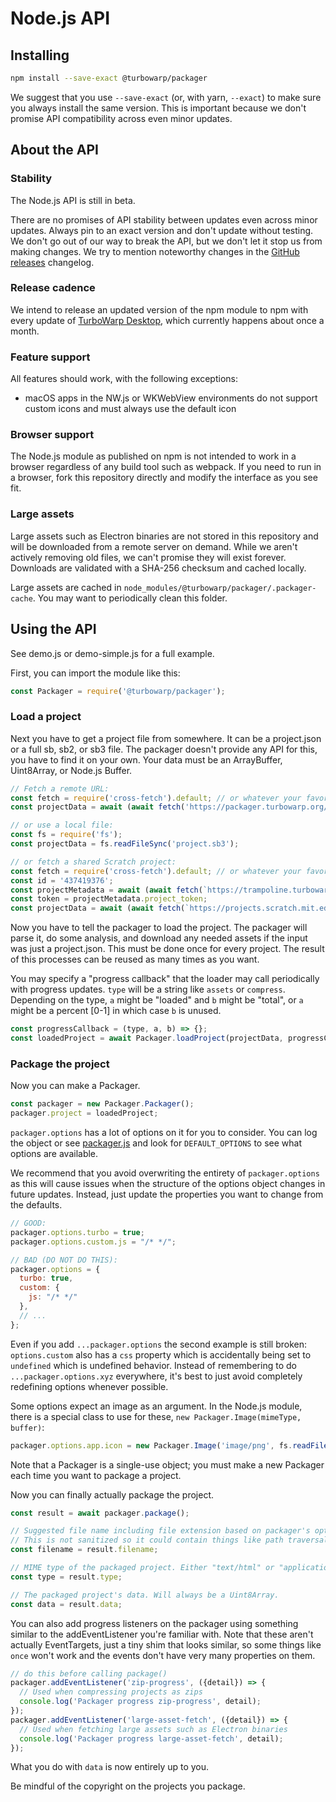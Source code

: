 # Node.js API

## Installing

```bash
npm install --save-exact @turbowarp/packager
```

We suggest that you use `--save-exact` (or, with yarn, `--exact`) to make sure you always install the same version. This is important because we don't promise API compatibility across even minor updates.

## About the API

### Stability

The Node.js API is still in beta.

There are no promises of API stability between updates even across minor updates. Always pin to an exact version and don't update without testing. We don't go out of our way to break the API, but we don't let it stop us from making changes. We try to mention noteworthy changes in the [GitHub releases](https://github.com/TurboWarp/packager/releases) changelog.

### Release cadence

We intend to release an updated version of the npm module to npm with every update of [TurboWarp Desktop](https://github.com/TurboWarp/desktop), which currently happens about once a month.

### Feature support

All features should work, with the following exceptions:

- macOS apps in the NW.js or WKWebView environments do not support custom icons and must always use the default icon

### Browser support

The Node.js module as published on npm is not intended to work in a browser regardless of any build tool such as webpack. If you need to run in a browser, fork this repository directly and modify the interface as you see fit.

### Large assets

Large assets such as Electron binaries are not stored in this repository and will be downloaded from a remote server on demand. While we aren't actively removing old files, we can't promise they will exist forever. Downloads are validated with a SHA-256 checksum and cached locally.

Large assets are cached in `node_modules/@turbowarp/packager/.packager-cache`. You may want to periodically clean this folder.

## Using the API

See demo.js or demo-simple.js for a full example.

First, you can import the module like this:

```js
const Packager = require('@turbowarp/packager');
```

### Load a project

Next you have to get a project file from somewhere. It can be a project.json or a full sb, sb2, or sb3 file. The packager doesn't provide any API for this, you have to find it on your own. Your data must be an ArrayBuffer, Uint8Array, or Node.js Buffer.

```js
// Fetch a remote URL:
const fetch = require('cross-fetch').default; // or whatever your favorite HTTP library is
const projectData = await (await fetch('https://packager.turbowarp.org/example.sb3')).arrayBuffer();

// or use a local file:
const fs = require('fs');
const projectData = fs.readFileSync('project.sb3');

// or fetch a shared Scratch project:
const fetch = require('cross-fetch').default; // or whatever your favorite HTTP library is
const id = '437419376';
const projectMetadata = await (await fetch(`https://trampoline.turbowarp.org/api/projects/${id}`)).json();
const token = projectMetadata.project_token;
const projectData = await (await fetch(`https://projects.scratch.mit.edu/${id}?token=${token}`)).arrayBuffer();
```

Now you have to tell the packager to load the project. The packager will parse it, do some analysis, and download any needed assets if the input was just a project.json. This must be done once for every project. The result of this processes can be reused as many times as you want.

You may specify a "progress callback" that the loader may call periodically with progress updates. `type` will be a string like `assets` or `compress`. Depending on the type, `a` might be "loaded" and `b` might be "total", or `a` might be a percent [0-1] in which case `b` is unused.

```js
const progressCallback = (type, a, b) => {};
const loadedProject = await Packager.loadProject(projectData, progressCallback);
```

### Package the project

Now you can make a Packager.

```js
const packager = new Packager.Packager();
packager.project = loadedProject;
```

`packager.options` has a lot of options on it for you to consider. You can log the object or see [packager.js](../src/packager/packager.js) and look for `DEFAULT_OPTIONS` to see what options are available.

We recommend that you avoid overwriting the entirety of `packager.options` as this will cause issues when the structure of the options object changes in future updates. Instead, just update the properties you want to change from the defaults.

```js
// GOOD:
packager.options.turbo = true;
packager.options.custom.js = "/* */";

// BAD (DO NOT DO THIS):
packager.options = {
  turbo: true,
  custom: {
    js: "/* */"
  },
  // ...
};
```

Even if you add `...packager.options` the second example is still broken: `options.custom` also has a `css` property which is accidentally being set to `undefined` which is undefined behavior. Instead of remembering to do `...packager.options.xyz` everywhere, it's best to just avoid completely redefining options whenever possible.

Some options expect an image as an argument. In the Node.js module, there is a special class to use for these, `new Packager.Image(mimeType, buffer)`:

```js
packager.options.app.icon = new Packager.Image('image/png', fs.readFileSync('icon.png'));
```

Note that a Packager is a single-use object; you must make a new Packager each time you want to package a project.

Now you can finally actually package the project.

```js
const result = await packager.package();

// Suggested file name including file extension based on packager's options.
// This is not sanitized so it could contain things like path traversal exploits. Be careful.
const filename = result.filename;

// MIME type of the packaged project. Either "text/html" or "application/zip"
const type = result.type;

// The packaged project's data. Will always be a Uint8Array.
const data = result.data;
```

You can also add progress listeners on the packager using something similar to the addEventListener you're familiar with. Note that these aren't actually EventTargets, just a tiny shim that looks similar, so some things like `once` won't work and the events don't have very many properties on them.

```js
// do this before calling package()
packager.addEventListener('zip-progress', ({detail}) => {
  // Used when compressing projects as zips
  console.log('Packager progress zip-progress', detail);
});
packager.addEventListener('large-asset-fetch', ({detail}) => {
  // Used when fetching large assets such as Electron binaries
  console.log('Packager progress large-asset-fetch', detail);
});
```

What you do with `data` is now entirely up to you.

Be mindful of the copyright on the projects you package.
